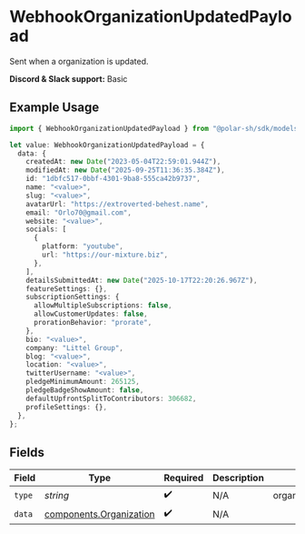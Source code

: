 # WebhookOrganizationUpdatedPayload

Sent when a organization is updated.

**Discord & Slack support:** Basic

## Example Usage

```typescript
import { WebhookOrganizationUpdatedPayload } from "@polar-sh/sdk/models/components/webhookorganizationupdatedpayload.js";

let value: WebhookOrganizationUpdatedPayload = {
  data: {
    createdAt: new Date("2023-05-04T22:59:01.944Z"),
    modifiedAt: new Date("2025-09-25T11:36:35.384Z"),
    id: "1dbfc517-0bbf-4301-9ba8-555ca42b9737",
    name: "<value>",
    slug: "<value>",
    avatarUrl: "https://extroverted-behest.name",
    email: "Orlo70@gmail.com",
    website: "<value>",
    socials: [
      {
        platform: "youtube",
        url: "https://our-mixture.biz",
      },
    ],
    detailsSubmittedAt: new Date("2025-10-17T22:20:26.967Z"),
    featureSettings: {},
    subscriptionSettings: {
      allowMultipleSubscriptions: false,
      allowCustomerUpdates: false,
      prorationBehavior: "prorate",
    },
    bio: "<value>",
    company: "Littel Group",
    blog: "<value>",
    location: "<value>",
    twitterUsername: "<value>",
    pledgeMinimumAmount: 265125,
    pledgeBadgeShowAmount: false,
    defaultUpfrontSplitToContributors: 306682,
    profileSettings: {},
  },
};
```

## Fields

| Field                                                              | Type                                                               | Required                                                           | Description                                                        | Example                                                            |
| ------------------------------------------------------------------ | ------------------------------------------------------------------ | ------------------------------------------------------------------ | ------------------------------------------------------------------ | ------------------------------------------------------------------ |
| `type`                                                             | *string*                                                           | :heavy_check_mark:                                                 | N/A                                                                | organization.updated                                               |
| `data`                                                             | [components.Organization](../../models/components/organization.md) | :heavy_check_mark:                                                 | N/A                                                                |                                                                    |